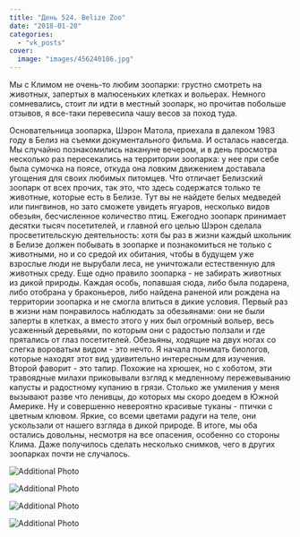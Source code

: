 ```yaml
---
title: "День 524. Belize Zoo"
date: "2018-01-20"
categories: 
  - "vk_posts"
cover:
  image: "images/456240186.jpg"
---
```


Мы с Климом не очень-то любим зоопарки: грустно смотреть на животных, запертых в малюсеньких клетках и вольерах. Немного сомневались, стоит ли идти в местный зоопарк, но прочитав побольше отзывов, я все-таки перевесила чашу весов за поход туда.

<!--more-->

Основательница зоопарка, Шэрон Матола, приехала в далеком 1983 году в Белиз на съемки документального фильма. И осталась навсегда. Мы случайно познакомились накануне вечером, и в день просмотра несколько раз пересекались на территории зоопарка: у нее при себе была сумочка на поясе, откуда она ловким движением доставала угощения для своих любимых питомцев. Что отличает Белизский зоопарк от всех прочих, так это, что здесь содержатся только те животные, которые есть в Белизе. Тут вы не найдете белых медведей или пингвинов, но зато сможете увидеть ягуаров, несколько видов обезьян, бесчисленное количество птиц. Ежегодно зоопарк принимает десятки тысяч посетителей, и главной его целью Шэрон сделала просветительскую деятельность: хотя бы раз в жизни каждый школьник в Белизе должен побывать в зоопарке и познакомиться не только с животными, но и со средой их обитания, чтобы в будущем уже взрослые люди не вырубали леса, не уничтожали естественную для животных среду. Еще одно правило зоопарка - не забирать животных из дикой природы. Каждая особь, попавшая сюда, либо была подарена, либо отобрана у браконьеров, либо найдена раненой или рождена на территории зоопарка и не смогла влиться в дикие условия. Первый раз в жизни нам понравилось наблюдать за обезьянами: они не были заперты в клетках, а вместо этого у них был огромный вольер, весь усаженный деревьями, по которым они с радостью ползали и где прятались от глаз посетителей. Обезьяны, ходящие на двух ногах со слегка вороватым видом - это нечто. Я начала понимать биологов, которые находят этот вид удивительно интересным для изучения. Второй фаворит - это тапир. Похожие на хрюшек, но с хоботом, эти травоядные милахи приковывали взгляд к медленному пережевыванию капусты и радостному купанию в грязи. Столько же умиления у меня вызывают разве что ленивцы, до которых мы скоро доедем в Южной Америке. Ну и совершенно невероятно красивые туканы - птички с цветным клювом. Яркие, со всеми цветами радуги на теле, они ускользали от нашего взгляда в дикой природе. В итоге, мы оба остались довольны, несмотря на все опасения, особенно со стороны Клима. Даже получилось сделать несколько снимков, чего в других зоопарках почти не случалось.

![Additional Photo](https://vodpop.ru/wp-content/uploads/2023/07/456240187.jpg)

![Additional Photo](https://vodpop.ru/wp-content/uploads/2023/07/456240188.jpg)

![Additional Photo](https://vodpop.ru/wp-content/uploads/2023/07/456240189.jpg)

![Additional Photo](https://vodpop.ru/wp-content/uploads/2023/07/456240190.jpg)
